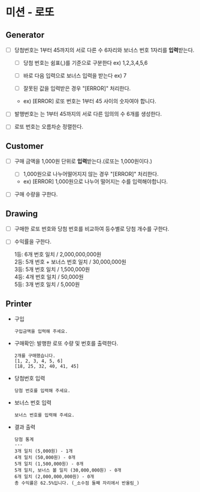 # 미션 - 로또

## Generator

-   [ ] 당첨번호는 1부터 45까지의 서로 다른 수 6자리와 보너스 번호 1자리를 **입력**받는다.

    -   [ ] 당첨 번호는 쉼표(,)를 기준으로 구분한다 ex) 1,2,3,4,5,6

    -   [ ] 바로 다음 입력으로 보너스 입력을 받는다 ex) 7

    -   [ ] 잘못된 값을 입력받은 경우 "[ERROR]" 처리한다.

    -   ex) [ERROR] 로또 번호는 1부터 45 사이의 숫자여야 합니다.

-   [ ] 발행번호는 는 1부터 45까지의 서로 다른 임의의 수 6개를 생성한다.

-   [ ] 로또 번호는 오름차순 정렬한다.

## Customer

-   [ ] 구매 금액을 1,000원 단위로 **입력**받는다.(로또는 1,000원이다.)

    -   [ ] 1,000원으로 나누어떨어지지 않는 경우 "[ERROR]" 처리한다.

    -   ex) [ERROR] 1,000원으로 나누어 떨어지는 수를 입력해야합니다.

-   [ ] 구매 수량을 구한다.

## Drawing

-   [ ] 구매한 로또 번호와 당첨 번호를 비교하여 등수별로 당첨 개수를 구한다.

-   [ ] 수익률을 구한다.

    1등: 6개 번호 일치 / 2,000,000,000원  
    2등: 5개 번호 + 보너스 번호 일치 / 30,000,000원  
    3등: 5개 번호 일치 / 1,500,000원  
    4등: 4개 번호 일치 / 50,000원  
    5등: 3개 번호 일치 / 5,000원

## Printer

-   구입

    ```
    구입금액을 입력해 주세요.
    ```

-   구매확인: 발행한 로또 수량 및 번호를 출력한다.

    ```
    2개를 구매했습니다.
    [1, 2, 3, 4, 5, 6]
    [18, 25, 32, 40, 41, 45]
    ```

-   당첨번호 입력

    ```
    당첨 번호를 입력해 주세요.
    ```

-   보너스 번호 입력

    ```
    보너스 번호를 입력해 주세요.
    ```

-   결과 출력

    ```
    당첨 통계
    ---
    3개 일치 (5,000원) - 1개
    4개 일치 (50,000원) - 0개
    5개 일치 (1,500,000원) - 0개
    5개 일치, 보너스 볼 일치 (30,000,000원) - 0개
    6개 일치 (2,000,000,000원) - 0개
    총 수익률은 62.5%입니다. (_소수점 둘째 자리에서 반올림_)
    ```
